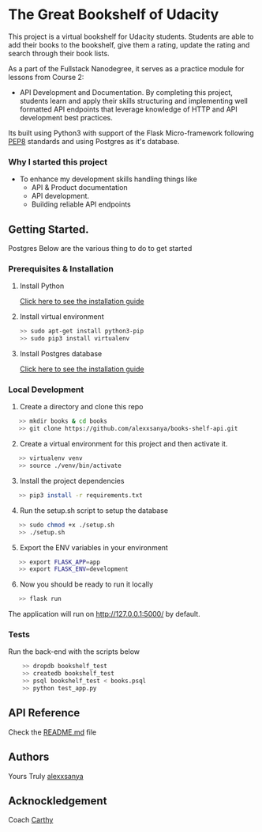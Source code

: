 # The Great Bookshelf of Udacity
This project is a virtual bookshelf for Udacity students. Students are able to add their books to the bookshelf, give them a rating, update the rating and search through their book lists. 

As a part of the Fullstack Nanodegree, it serves as a practice module for lessons from Course 2: 
- API Development and Documentation. By completing this project, students learn and apply their skills structuring and implementing well formatted API endpoints that leverage knowledge of HTTP and API development best practices.

Its built using Python3 with support of the Flask Micro-framework following
[PEP8](https://www.python.org/dev/peps/pep-0008/) standards and using Postgres as it's database.

### Why I started this project
- To enhance my development skills handling things like 
    - API & Product documentation
    - API development.
    - Building reliable API endpoints

## Getting Started.
Postgres
Below are the various thing to do to get started

### Prerequisites & Installation

1. Install Python

   [Click here to see the installation guide](https://realpython.com/installing-python/)

2. Install virtual environment 

   ```bash
   >> sudo apt-get install python3-pip
   >> sudo pip3 install virtualenv 
   ```

3. Install Postgres database

    [Click here to see the installation guide](https://www.postgresql.org/download/)

### Local Development

1. Create a directory and clone this repo

```bash
   >> mkdir books & cd books
   >> git clone https://github.com/alexxsanya/books-shelf-api.git
```

2. Create a virtual environment for this project and then activate it.

```bash
   >> virtualenv venv
   >> source ./venv/bin/activate
```

3. Install the project dependencies

```bash
   >> pip3 install -r requirements.txt
```

4. Run the setup.sh script to setup the database

```bash
   >> sudo chmod +x ./setup.sh
   >> ./setup.sh
```

5. Export the ENV variables in your environment

```bash
   >> export FLASK_APP=app
   >> export FLASK_ENV=development
```

6. Now you should be ready to run it locally

```bash
   >> flask run
```

The application will run on http://127.0.0.1:5000/ by default.

### Tests

Run the back-end with the scripts below

```bash
    >> dropdb bookshelf_test
    >> createdb bookshelf_test
    >> psql bookshelf_test < books.psql
    >> python test_app.py
```

## API Reference

Check the [README.md](README.md) file

## Authors

Yours Truly [alexxsanya](http://github.com/alexxsanya)


## Acknockledgement

Coach [Carthy](https://github.com/cmccarthy15)
